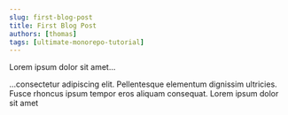 ```yaml
---
slug: first-blog-post
title: First Blog Post
authors: [thomas]
tags: [ultimate-monorepo-tutorial]
---
```


Lorem ipsum dolor sit amet...

<!-- truncate -->

...consectetur adipiscing elit. Pellentesque elementum dignissim ultricies. Fusce rhoncus ipsum tempor eros aliquam consequat. Lorem ipsum dolor sit amet
